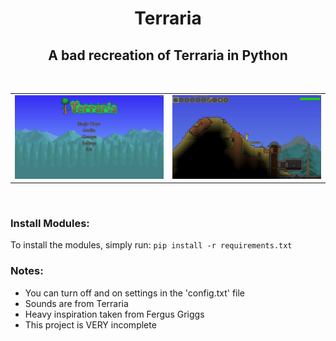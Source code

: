 <h1 align="center">Terraria</h1>
<h2 align="center">A bad recreation of Terraria in Python</h2>
<br />
<table>
	<tr>
		<td>
			<img src="/assets/images/readme/menu_screen.png?raw=true" />
		</td>
		<td>
			<img src="/assets/images/readme/gameplay.png?raw=true" />
		</td>
	</tr>
</table>
<br />
<h3>Install Modules:</h3>
<p>To install the modules, simply run: <code>pip install -r requirements.txt</code></p>

<h3>Notes:</h3>
<ul>
	<li>You can turn off and on settings in the 'config.txt' file</li>
	<li>Sounds are from Terraria</li>
	<li>Heavy inspiration taken from Fergus Griggs</li>
	<li>This project is VERY incomplete</li>
</ul>
